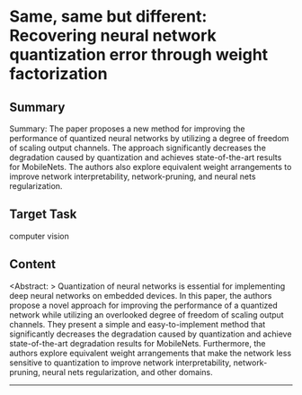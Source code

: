 # Same, same but different: Recovering neural network quantization error through weight factorization

## Summary

Summary: The paper proposes a new method for improving the performance of quantized neural networks by utilizing a degree of freedom of scaling output channels. The approach significantly decreases the degradation caused by quantization and achieves state-of-the-art results for MobileNets. The authors also explore equivalent weight arrangements to improve network interpretability, network-pruning, and neural nets regularization.


## Target Task

computer vision

## Content

<Abstract: >
Quantization of neural networks is essential for implementing deep neural networks on embedded devices. In this paper, the authors propose a novel approach for improving the performance of a quantized network while utilizing an overlooked degree of freedom of scaling output channels. They present a simple and easy-to-implement method that significantly decreases the degradation caused by quantization and achieve state-of-the-art degradation results for MobileNets. Furthermore, the authors explore equivalent weight arrangements that make the network less sensitive to quantization to improve network interpretability, network-pruning, neural nets regularization, and other domains.



---

